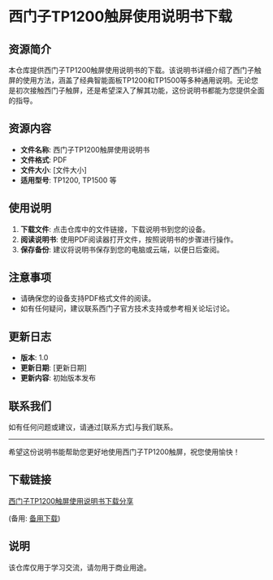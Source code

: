 # 西门子TP1200触屏使用说明书下载

## 资源简介

本仓库提供西门子TP1200触屏使用说明书的下载。该说明书详细介绍了西门子触屏的使用方法，涵盖了经典智能面板TP1200和TP1500等多种通用说明。无论您是初次接触西门子触屏，还是希望深入了解其功能，这份说明书都能为您提供全面的指导。

## 资源内容

- **文件名称**: 西门子TP1200触屏使用说明书
- **文件格式**: PDF
- **文件大小**: [文件大小]
- **适用型号**: TP1200, TP1500 等

## 使用说明

1. **下载文件**: 点击仓库中的文件链接，下载说明书到您的设备。
2. **阅读说明书**: 使用PDF阅读器打开文件，按照说明书的步骤进行操作。
3. **保存备份**: 建议将说明书保存到您的电脑或云端，以便日后查阅。

## 注意事项

- 请确保您的设备支持PDF格式文件的阅读。
- 如有任何疑问，建议联系西门子官方技术支持或参考相关论坛讨论。

## 更新日志

- **版本**: 1.0
- **更新日期**: [更新日期]
- **更新内容**: 初始版本发布

## 联系我们

如有任何问题或建议，请通过[联系方式]与我们联系。

---

希望这份说明书能帮助您更好地使用西门子TP1200触屏，祝您使用愉快！

## 下载链接
[西门子TP1200触屏使用说明书下载分享]() 

(备用: [备用下载](https://pan.baidu.com/s/1dPMGwVGxKsSdFFAbemNk8Q?pwd=1234))

## 说明

该仓库仅用于学习交流，请勿用于商业用途。
